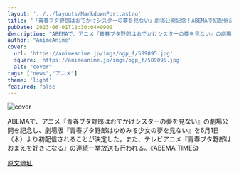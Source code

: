 ```yaml
---
layout: '../../layouts/MarkdownPost.astro'
title: "「青春ブタ野郎はおでかけシスターの夢を見ない」劇場公開記念！ABEMAで初配信決定&TVアニメ版の連続一挙放送も"
pubDate: 2023-06-01T12:30:04+0900
description: "ABEMAで、アニメ『青春ブタ野郎はおでかけシスターの夢を見ない』の劇場公開を記念し、劇場版『青春ブタ野郎はゆめみる少女の夢を見ない』を6月1日（木）より初配信されることが決定した。また、テレビアニメ『青春ブタ野郎はおまえを好きになる』の連続一挙放送も行われる。"
author: "AnimeAnime"
cover:
  url: 'https://animeanime.jp/imgs/ogp_f/589095.jpg'
  square: 'https://animeanime.jp/imgs/ogp_f/589095.jpg'
  alt: "cover"
tags: ["news","アニメ"]
theme: 'light'
featured: false
---
```


![cover](https://animeanime.jp/imgs/ogp_f/589095.jpg)

ABEMAで、アニメ『青春ブタ野郎はおでかけシスターの夢を見ない』の劇場公開を記念し、劇場版『青春ブタ野郎はゆめみる少女の夢を見ない』を6月1日（木）より初配信されることが決定した。また、テレビアニメ『青春ブタ野郎はおまえを好きになる』の連続一挙放送も行われる。《ABEMA TIMES》


[原文地址](https://animeanime.jp/article/2023/06/01/77677.html)
